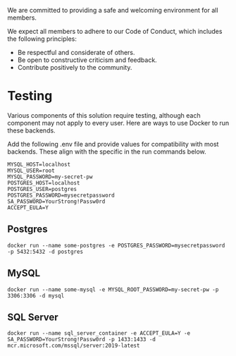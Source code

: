 We are committed to providing a safe and welcoming environment for all members.

We expect all members to adhere to our Code of Conduct, which includes the following principles:

- Be respectful and considerate of others.
- Be open to constructive criticism and feedback.
- Contribute positively to the community.

# Testing
Various components of this solution require testing, although each component may
not apply to every user. Here are ways to use Docker to run these backends.

Add the following .env file and provide values for compatibility with most backends. These
align with the specific in the run commands below.
```
MYSQL_HOST=localhost
MYSQL_USER=root
MYSQL_PASSWORD=my-secret-pw
POSTGRES_HOST=localhost
POSTGRES_USER=postgres
POSTGRES_PASSWORD=mysecretpassword
SA_PASSWORD=YourStrong!Passw0rd
ACCEPT_EULA=Y
```

## Postgres
```
docker run --name some-postgres -e POSTGRES_PASSWORD=mysecretpassword -p 5432:5432 -d postgres
```

## MySQL
```
docker run --name some-mysql -e MYSQL_ROOT_PASSWORD=my-secret-pw -p 3306:3306 -d mysql
```

## SQL Server
```
docker run --name sql_server_container -e ACCEPT_EULA=Y -e SA_PASSWORD=YourStrong!Passw0rd -p 1433:1433 -d mcr.microsoft.com/mssql/server:2019-latest
```
